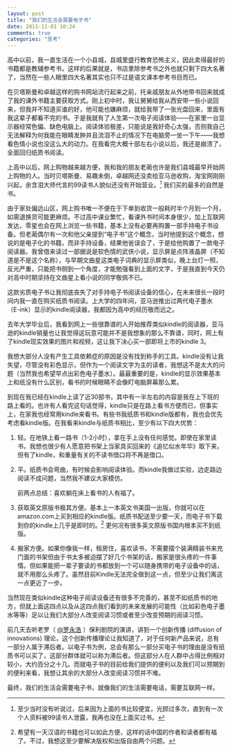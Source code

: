 ```yaml
---
layout: post
title: "我们的生活会需要电子书"
date: 2011-11-01 10:24
comments: true
categories: "思考"
---
```


高中以前，我一直生活在一个小县城，县城里盛行教育恐怖主义，因此卖得最好的书籍都是教辅参考书，这样的后果就是，书店里除参考书之外也就只剩下四大名著了，当然在一些人眼里四大名著其实也只不过是语文课本参考书目而已。

在贝塔斯曼和卓越这样的购书网站流行起来之前，托亲戚朋友从外地带书回来就成了我的课外书籍主要获取方式。刚上初中时，我让舅舅给我从西安带一些小说回来，但我并不知道买谁的好，他可能也嫌麻烦，就给我带了一张光盘回来，里面有我这辈子都看不完的书。于是我就有了人生第一次电子阅读体验——在家里一台显示器经常色偏、缺色电脑上。阅读体验极差，只能说是我好奇心太强，否则我自己无法解释为何我能在眼睛发肿并且流泪不止的情况下在电脑旁一坐一下午——我想看色情小说也没这么大的动力。在我看完大概十部左右小说以后，我还是崩溃了，全面回归纸质书阅读。

上高中以后，网上购物越来越方便，我和我的朋友老蔺也许是我们县城最早开始网上购物的人。当时贝塔斯曼、易趣未倒，卓越网还没卖给亚马逊收购，淘宝网刚刚兴起，余含泪大师代言的99读书人貌似还没有开始营业。[^1] 我们买的最多的自然是书。

由于家处偏远山区，网上购书唯一不便在于下单到收货一般耗时半个月到一个月，如需退换货可能更麻烦。不过高中课业繁忙，看课外书时间本身很少，加上互联网发达，零星也会在网上浏览一些书籍，基本上没有必要再购置一部手持电子书设备。但老蔺偶尔有一次和他父亲提到“电子书”这个概念，当时他提到这个概念，想说的是电子化的书籍，而非手持设备，结果他爸误会了，于是给他购置了一款电子阅读器。我曾借来读过一部据说是软色情的武侠小说，显示屏是点阵液晶屏（不知道是不是这个名称），与早期文曲星这类电子词典的显示屏类似，晚上台灯一照，反光严重，只能把书侧到一个角度，才能勉强看到上面的文字，于是我直到今天仍对高中时期坚持在文曲星上看小说的同学敬佩不已。

这款劣质电子书让我彻底丧失了对手持电子书阅读设备的信心，在未来很长一段时间内我一直在购买纸质书阅读。上大学的四年间，亚马逊推出过两代电子墨水（E-ink）显示的kindle阅读器，我都因为高中的经历敬而远之。

去年大学毕业后，我看到网上一些很靠谱的人开始推荐类似kindle的阅读器，亚马逊的kindle销量也让我觉得这玩意可能并不是我想象的那么不靠谱，同时，网上有了kindle现实效果的图片和视频，这让我下决心买一部即将上市的kindle 3。

我想大部分人没有产生工具依赖症的原因是没有找到称手的工具。kindle没有让我失望，尽管没有彩色显示，但作为一个阅读文字为主的读者，我想这不是太大的问题（当然我也希望早点出彩色电子墨水）。最最重要的是，kindle的显示效果基本上和纸没有什么区别，看书的时候眼睛不会像盯电脑屏幕那么累。

到现在我已经在kindle上读了近30部书，其中有一半左右的内容是我在上下班的路上看的。也许有人看完这句话觉得，kindle只是在路上看书方便而已，但事实上，在家我也经常用kindle来看书。有些书我纸质书和kindle版都有，我也会优先考虑看kindle版。在我看来kindle与纸质书相比，至少有以下四大优势：

1. 轻。在地铁上看一路书（1-2小时），拿在手上没有任何感觉。即使在家里读书，我想也很少有人愿意把书架上当家具买回来的《追忆似水年华》取下来，但有了kindle，和重量有关的不读书借口将不再是借口。

2. 平。纸质书会弯曲，有时候会影响阅读体验。而kindle我做过实验，边走路边阅读不成问题，当然我不建议大家模仿。

	前两点总结：喜欢躺在床上看书的人有福了。

3. 获取英文原版书极其方便。基本上一本英文书美国一出版，你就可以在amazon.com上买到相应的kindle版。纸质书配送至少要一天，而电子书下载到你的kindle上几乎是即时的。[^2] 更何况有很多英文原版书国内根本买不到纸版。

4. 搬家方便。如果你像我一样，租房住，喜欢读书，不需要摆个装满精装书来充门面的书架但由于书太多被迫摆了好几个书架的话，搬家是很头疼的一件事情。但如果能把一辈子要读的书都放到一个可以随身携带的电子设备中的话，就不用那么头疼了。虽然目前Kindle无法完全做到这一点，但至少让我们离这一点更近了一步。

当然现在类似kindle这种电子阅读设备还有很多不完善的，甚至不如纸质书的地方，但就上面这四点以及从这四点我们看到的未来发展的可能性（比如彩色电子墨水等等）足以让我们大部分人改变阅读习惯或者至少改变预期的阅读习惯。

前几天去听老罗（ [@罗永浩](http://weibo.com/laoluoyonghao) ）保利剧院的演讲，讲到一个创新传播 (diffusion of innovations) 理论，这个创新传播理论让我知道了，对于任何新产品来说，总有一部分人属于滞后者。以电子书为例，总会有那么一部分买电子书的理由是没有纸质书可以买了，这部分群体就可以称为滞后者。但这部分人在人群中占得比例相对较小，大约百分之十几。而就电子书的目前给我们提供的便利以及我们可以预期到的便利来看，我想让其余的大部分人改变阅读习惯并不难。

最终，我们的生活会需要电子书，就像我们的生活需要电话，需要互联网一样。

[^1]: 至少当时没有听说过，后来因为上面的书比较便宜，光顾过多次，直到有一次个人资料被99读书人泄露，我再也没在上面买过书。

[^2]: 希望有一天汉语的书籍也可以如此方便，这样的话中国的作者和读者都有福了。不过，我想这至少要解决版权和出版自由两个问题。